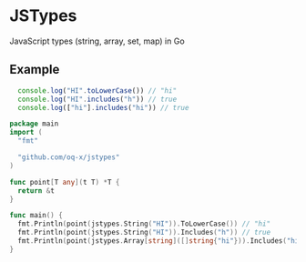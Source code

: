 # JSTypes
JavaScript types (string, array, set, map) in Go

## Example
```js
  console.log("HI".toLowerCase()) // "hi"
  console.log("HI".includes("h")) // true
  console.log(["hi"].includes("hi")) // true
```
```go
package main
import (
  "fmt"

  "github.com/oq-x/jstypes"
)

func point[T any](t T) *T {
  return &t
}

func main() {
  fmt.Println(point(jstypes.String("HI")).ToLowerCase()) // "hi"
  fmt.Println(point(jstypes.String("HI")).Includes("h")) // true
  fmt.Println(point(jstypes.Array[string]([]string{"hi"})).Includes("hi")) // true
}
```
